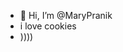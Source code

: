 - 👋 Hi, I’m @MaryPranik
- i love cookies
- ))))

<!---
MaryPranik/MaryPranik is a ✨ special ✨ repository because its `README.md` (this file) appears on your GitHub profile.
You can click the Preview link to take a look at your changes.
--->
